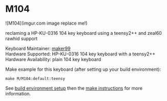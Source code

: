 # M104

![M104](imgur.com image replace me!)

reclaming a HP-KU-0316 104 key keyboard using a teensy2++ and zeal60 rawhid support

Keyboard Maintainer: [maker99](https://github.com/maker99)  
Hardware Supported: HP-KU-0316 104 key keyboard with a teensy2++  
Hardware Availability: plain 104 key keyboard

Make example for this keyboard (after setting up your build environment):

    make M/M104:default:teensy

See [build environment setup](https://docs.qmk.fm/build_environment_setup.html) then the [make instructions](https://docs.qmk.fm/make_instructions.html) for more information.
